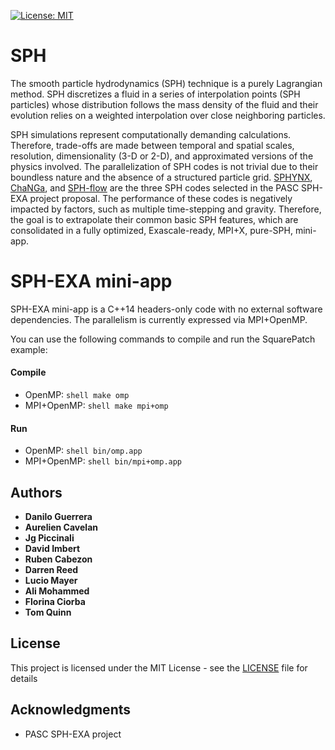 [![License: MIT](https://img.shields.io/badge/License-MIT-yellow.svg)](https://opensource.org/licenses/MIT)

# SPH

The smooth particle hydrodynamics (SPH) technique is a purely Lagrangian method.
SPH discretizes a fluid in a series of interpolation points (SPH particles) 
whose distribution follows the mass density of the fluid and their evolution relies 
on a weighted interpolation over close neighboring particles.

SPH simulations represent computationally demanding calculations. 
Therefore, trade-offs are made between temporal and spatial scales, resolution, 
dimensionality (3-D or 2-D), and approximated versions of the physics involved. 
The parallelization of SPH codes is not trivial due to their boundless nature 
and the absence of a structured particle grid. 
[SPHYNX](https://astro.physik.unibas.ch/sphynx/), 
[ChaNGa](http://faculty.washington.edu/trq/hpcc/tools/changa.html), 
and [SPH-flow](http://www.sph-flow.com) are the three SPH codes selected in the PASC SPH-EXA project proposal. 
The performance of these codes is negatively impacted by factors, such as multiple time-stepping and gravity. 
Therefore, the goal is to extrapolate their common basic SPH features, which are consolidated in a fully optimized, Exascale-ready, MPI+X, pure-SPH, mini-app. 

# SPH-EXA mini-app

SPH-EXA mini-app is a C++14 headers-only code with no external software dependencies. 
The parallelism is currently expressed via MPI+OpenMP.

You can use the following commands to compile and run the SquarePatch example:

#### Compile

* OpenMP: ```shell make omp```
* MPI+OpenMP: ```shell make mpi+omp```

#### Run

* OpenMP: ```shell bin/omp.app```
* MPI+OpenMP: ```shell bin/mpi+omp.app```

## Authors

* **Danilo Guerrera**
* **Aurelien Cavelan**
* **Jg Piccinali**
* **David Imbert**
* **Ruben Cabezon**
* **Darren Reed**
* **Lucio Mayer**
* **Ali Mohammed**
* **Florina Ciorba**
* **Tom Quinn**

## License

This project is licensed under the MIT License - see the [LICENSE](LICENSE) file for details

## Acknowledgments

* PASC SPH-EXA project
